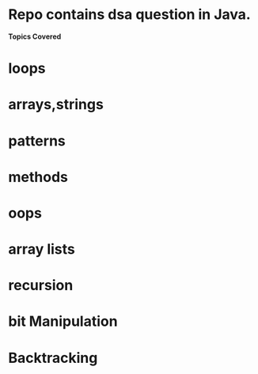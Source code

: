 # Repo contains dsa question in Java.
**Topics Covered**
# loops
# arrays,strings
# patterns
# methods
# oops
# array lists
# recursion
# bit Manipulation
# Backtracking
